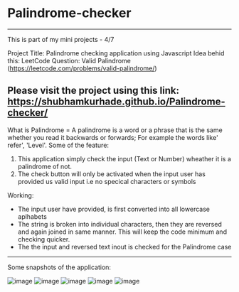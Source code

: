 # Palindrome-checker
-------------------------------
This is part of my mini projects - 4/7

Project Title: Palindrome checking application using Javascript
Idea behid this: LeetCode Question: Valid Palindrome (https://leetcode.com/problems/valid-palindrome/)

Please visit the project using this link: https://shubhamkurhade.github.io/Palindrome-checker/
-------------------------------

What is Palindrome = A palindrome is a word or a phrase that is the same whether you read it backwards or forwards;
For example the words like' refer', 'Level'.
Some of the feature:

1. This application simply check the input (Text or Number) wheather it is a palindrome of not.
2. The check button will only be activated when the input user has provided us valid input i.e no specical characters or symbols

Working: 
- The input user have provided, is first converted into all lowercase aplhabets
- The string is broken into individual characters, then they are reversed and again joined in same manner. This will keep the code minimum and checking quicker.
- The the input and reversed text inout is checked for the Palindrome case

-------------------------------
Some snapshots of the application: 

![image](https://user-images.githubusercontent.com/86063069/233828237-a725c1c7-7c83-43fa-ae04-b58e8374123a.png)
![image](https://user-images.githubusercontent.com/86063069/233828270-8ecb7f70-845b-4aa6-9dd9-986cfd4bc999.png)
![image](https://user-images.githubusercontent.com/86063069/233828287-48ffe24f-e935-455e-b58f-d79586adbcda.png)
![image](https://user-images.githubusercontent.com/86063069/233828311-593acf55-0a1e-4ebc-82aa-6417bcfabf69.png)
![image](https://user-images.githubusercontent.com/86063069/233828344-d0ad99bb-9e4e-44a7-bf83-b13245cf441a.png)

